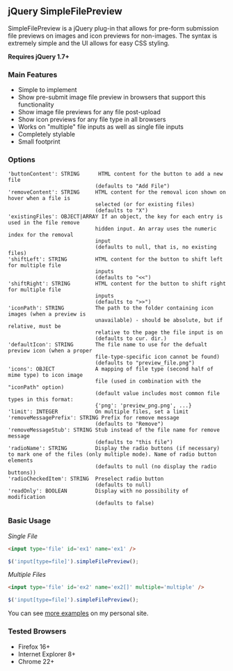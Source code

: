 jQuery SimpleFilePreview
----

SimpleFilePreview is a jQuery plug-in that allows for pre-form submission 
file previews on images and icon previews for non-images. The syntax is extremely
simple and the UI allows for easy CSS styling.
  
**Requires jQuery 1.7+**

### Main Features

* Simple to implement
* Show pre-submit image file preview in browsers that support this functionality
* Show image file previews for any file post-upload
* Show icon previews for any file type in all browsers
* Works on "multiple" file inputs as well as single file inputs
* Completely stylable
* Small footprint

### Options

```text
'buttonContent': STRING      HTML content for the button to add a new file
                            (defaults to "Add File")
'removeContent': STRING     HTML content for the removal icon shown on hover when a file is 
                            selected (or for existing files) 
                            (defaults to "X")
'existingFiles': OBJECT|ARRAY If an object, the key for each entry is used in the file remove 
                            hidden input. An array uses the numeric index for the removal 
                            input 
                            (defaults to null, that is, no existing files)
'shiftLeft': STRING         HTML content for the button to shift left for multiple file 
                            inputs 
                            (defaults to "<<")
'shiftRight': STRING        HTML content for the button to shift right for multiple file 
                            inputs 
                            (defaults to ">>")
'iconPath': STRING          The path to the folder containing icon images (when a preview is 
                            unavailable) - should be absolute, but if relative, must be 
                            relative to the page the file input is on 
                            (defaults to cur. dir.)
'defaultIcon': STRING       The file name to use for the defualt preview icon (when a proper 
                            file-type-specific icon cannot be found) 
                            (defaults to "preview_file.png")
'icons': OBJECT             A mapping of file type (second half of mime type) to icon image 
                            file (used in combination with the "iconPath" option)
                            (default value includes most common file types in this format:
                            {'png': 'preview_png.png', ...}
'limit': INTEGER            On multiple files, set a limit
'removeMessagePrefix': STRING Prefix for remove message
                            (defaults to "Remove")
'removeMessageStub': STRING Stub instead of the file name for remove message
                            (defaults to "this file")
'radioName': STRING         Display the radio buttons (if necessary) to mark one of the files (only multiple mode). Name of radio button elements
                            (defaults to null (no display the radio buttons))
'radioCheckedItem': STRING  Preselect radio button
                            (defaults to null)
'readOnly': BOOLEAN         Display with no possibility of modification
                            (defaults to false)
```

### Basic Usage

_Single File_

```html
<input type='file' id='ex1' name='ex1' />
```

```js
$('input[type=file]').simpleFilePreview();
```

_Multiple Files_

```html
<input type='file' id='ex2' name='ex2[]' multiple='multiple' />
```

```js
$('input[type=file]').simpleFilePreview();
```

You can see [more examples](http://jordankasper.com/jquery/preview/examples) on my personal site.

### Tested Browsers</h3>

* Firefox 16+
* Internet Explorer 8+
* Chrome 22+
